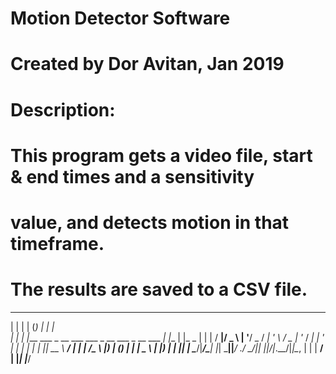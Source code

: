 # Motion Detector Software
# Created by Dor Avitan, Jan 2019
#
# Description:
# This program gets a video file, start & end times and a sensitivity
# value, and detects motion in that timeframe.
# The results are saved to a CSV file.


  _    _                                                _ _     _       
 | |  | |                                              (_) |   | |      
 | |  | |___  ___   _ __ ___  ___ _ __   ___  _ __  ___ _| |__ | |_   _ 
 | |  | / __|/ _ \ | '__/ _ \/ __| '_ \ / _ \| '_ \/ __| | '_ \| | | | |
 | |__| \__ \  __/ | | |  __/\__ \ |_) | (_) | | | \__ \ | |_) | | |_| |
  \____/|___/\___| |_|  \___||___/ .__/ \___/|_| |_|___/_|_.__/|_|\__, |
                                 | |                               __/ |
                                 |_|                              |___/ 
